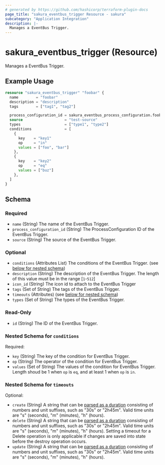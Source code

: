 ```yaml
---
# generated by https://github.com/hashicorp/terraform-plugin-docs
page_title: "sakura_eventbus_trigger Resource - sakura"
subcategory: "Application Integration"
description: |-
  Manages a EventBus Trigger.
---
```


# sakura_eventbus_trigger (Resource)

Manages a EventBus Trigger.

## Example Usage

```terraform
resource "sakura_eventbus_trigger" "foobar" {
  name        = "foobar"
  description = "description"
  tags        = ["tag1", "tag2"]

  process_configuration_id = sakura_eventbus_process_configuration.foobar.id
  source                   = "test-source"
  types                    = ["type1", "type2"]
  conditions               = [
    {
      key    = "key1"
      op     = "in"
      values = ["foo", "bar"]
    },
    {
      key    = "key2"
      op     = "eq"
      values = ["buz"]
    },
  ]
}
```

<!-- schema generated by tfplugindocs -->
## Schema

### Required

- `name` (String) The name of the EventBus Trigger.
- `process_configuration_id` (String) The ProcessConfiguration ID of the EventBus Trigger.
- `source` (String) The source of the EventBus Trigger.

### Optional

- `conditions` (Attributes List) The conditions of the EventBus Trigger. (see [below for nested schema](#nestedatt--conditions))
- `description` (String) The description of the EventBus Trigger. The length of this value must be in the range [`1`-`512`]
- `icon_id` (String) The icon id to attach to the EventBus Trigger
- `tags` (Set of String) The tags of the EventBus Trigger.
- `timeouts` (Attributes) (see [below for nested schema](#nestedatt--timeouts))
- `types` (Set of String) The types of the EventBus Trigger.

### Read-Only

- `id` (String) The ID of the EventBus Trigger.

<a id="nestedatt--conditions"></a>
### Nested Schema for `conditions`

Required:

- `key` (String) The key of the condition for EventBus Trigger.
- `op` (String) The operator of the condition for EventBus Trigger.
- `values` (Set of String) The values of the condition for EventBus Trigger. Length shoud be 1 when `op` is `eq`, and at least 1 when `op` is `in`.


<a id="nestedatt--timeouts"></a>
### Nested Schema for `timeouts`

Optional:

- `create` (String) A string that can be [parsed as a duration](https://pkg.go.dev/time#ParseDuration) consisting of numbers and unit suffixes, such as "30s" or "2h45m". Valid time units are "s" (seconds), "m" (minutes), "h" (hours).
- `delete` (String) A string that can be [parsed as a duration](https://pkg.go.dev/time#ParseDuration) consisting of numbers and unit suffixes, such as "30s" or "2h45m". Valid time units are "s" (seconds), "m" (minutes), "h" (hours). Setting a timeout for a Delete operation is only applicable if changes are saved into state before the destroy operation occurs.
- `update` (String) A string that can be [parsed as a duration](https://pkg.go.dev/time#ParseDuration) consisting of numbers and unit suffixes, such as "30s" or "2h45m". Valid time units are "s" (seconds), "m" (minutes), "h" (hours).
